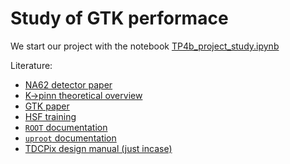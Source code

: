 # Study of GTK performace

We start our project with the notebook [TP4b_project_study.ipynb](TP4b_project_study.ipynb)

Literature:
- [NA62 detector paper](https://iopscience.iop.org/article/10.1088/1748-0221/12/05/P05025)
- [K->pinn theoretical overview](https://arxiv.org/abs/1503.02693)
- [GTK paper](https://arxiv.org/abs/1904.12837)
- [HSF training](https://hsf-training.github.io/analysis-essentials/python/README.html)
- [`ROOT` documentation](https://root.cern/)
- [`uproot` documentation](https://uproot.readthedocs.io/en/latest/)
- [TDCPix design manual (just incase)](https://espace.cern.ch/tdc-pix/Shared%20Documents/20130506TDCpix_design_manual.pdf)
